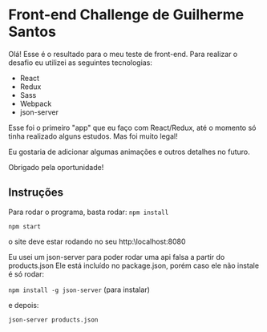 # Front-end Challenge de Guilherme Santos

Olá! Esse é o resultado para o meu teste de front-end. Para realizar o desafio eu utilizei as seguintes tecnologias:
- React
- Redux
- Sass
- Webpack
- json-server

Esse foi o primeiro "app" que eu faço com React/Redux, até o momento só tinha realizado alguns estudos.
Mas foi muito legal!

Eu gostaria de adicionar algumas animações e outros detalhes no futuro.

Obrigado pela oportunidade!

## Instruções

Para rodar o programa, basta rodar:
`npm install`

`npm start`

o site deve estar rodando no seu http:\\localhost:8080

Eu usei um json-server para poder rodar uma api falsa a partir do products.json
Ele está incluído no package.json, porém caso ele não instale é só rodar:

`npm install -g json-server` (para instalar)

e depois:

`json-server products.json`
